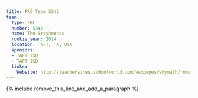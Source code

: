 ```yaml
---
title: FRC Team 5342
team:
  type: FRC
  number: 5342
  name: The Greyhounds
  rookie_year: 2014
  location: TAFT, TX, USA
  sponsors:
  - TAFT ISD
  - TAFT ISD
  links:
    Website: http://teachersites.schoolworld.com/webpages/skymath/robotic.cfm
---
```


{% include remove_this_line_and_add_a_paragraph %}